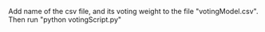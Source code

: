 Add name of the csv file, and its voting weight to the file "votingModel.csv". <br>
Then run "python votingScript.py"

